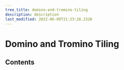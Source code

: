 ```yaml
---
tree_title: domino-and-tromino-tiling
description: description
last_modified: 2022-06-09T21:23:28.2328
---
```


# Domino and Tromino Tiling

## Contents
